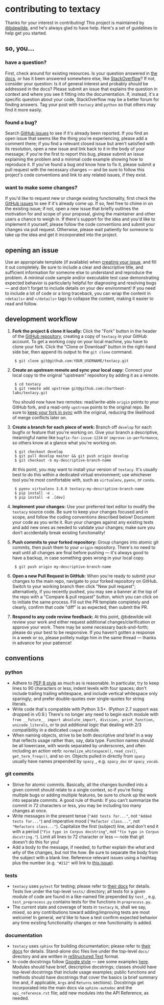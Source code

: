# contributing to textacy

Thanks for your interest in contributing! This project is maintained by [@bdewilde](https://github.com/bdewilde), and he's always glad to have help. Here's a set of guidelines to help get you started.

## so, you...

### have a question?

First, check around for existing resources. Is your question answered in [the docs](https://chartbeat-labs.github.io/textacy), or has it been answered somewhere else, like [StackOverflow](https://stackoverflow.com/search?q=textacy)? If not, consider your question: Is it of general interest and probably *should* be addressed in the docs? Please submit an issue that explains the question in context and where you see it fitting into the documentation. If, instead, it's a specific question about your code, StackOverflow may be a better forum for finding answers. Tag your post with `textacy` and `python` so that others may find it more easily.

### found a bug?

Search [GitHub issues](https://github.com/chartbeat-labs/textacy/issues) to see if it's already been reported. If you find an open issue that seems like the thing you're experiencing, please add a comment there; if you find a relevant closed issue but aren't satisfied with its resolution, open a new issue and link back to it in the body of your message; if you're the first to report this bug, please submit an issue explaining the problem and a minimal code example showing how to reproduce it. If you've found a bug *and* know how to fix it, please submit a pull request with the necessary changes — and be sure to follow this project's code conventions and link to any related issues, if they exist.

### want to make some changes?

If you'd like to request new or change existing functionality, first check the [GitHub issues](https://github.com/chartbeat-labs/textacy/issues) to see if it's already come up. If so, feel free to chime in on the existing issue; if not, open a new issue that briefly outlines the motivation for and scope of your proposal, giving the maintainer and other users a chance to weigh in. If there's support for the idea and you'd like to implement it yourself, please follow the code conventions and submit your changes via pull request. Otherwise, please wait patiently for someone to take up the idea and get it incorporated into the project.

## opening an issue

Use an appropriate template (if available) when [creating your issue](https://github.com/chartbeat-labs/textacy/issues/new/choose), and fill it out completely. Be sure to include a clear and descriptive title, and sufficient information for someone else to understand and reproduce the problem. A minimal code sample and/or executable test case demonstrating expected behavior is particularly helpful for diagnosing and resolving bugs — and don't forget to include details on your dev environment! If you need to include a lot of code or a long traceback, you can wrap the content in `<details>` and `</details>` tags to collapse the content, making it easier to read and follow.

## development workflow

1. **Fork the project & clone it locally:** Click the "Fork" button in the header of the [GitHub repository](https://github.com/chartbeat-labs/textacy), creating a copy of `textacy` in your GitHub account. To get a working copy on your local machine, you have to clone your fork. Click the "Clone or Download" button in the right-hand side bar, then append its output to the `git clone` command.

        $ git clone git@github.com:YOUR_USERNAME/textacy.git

1. **Create an upstream remote and sync your local copy:** Connect your local copy to the original "upstream" repository by adding it as a remote.

        $ cd textacy
        $ git remote add upstream git@github.com:chartbeat-labs/textacy.git

    You should now have two remotes: read/write-able `origin` points to your GitHub fork, and a read-only `upstream` points to the original repo. Be sure to [keep your fork in sync](https://help.github.com/en/articles/syncing-a-fork) with the original, reducing the likelihood of merge conflicts later on.

1. **Create a branch for each piece of work:** Branch off `develop` for each bugfix or feature that you're working on. Give your branch a descriptive, meaningful name like `bugfix-for-issue-1234` or `improve-io-performance`, so others know at a glance what you're working on.

        $ git checkout develop
        $ git pull develop master && git push origin develop
        $ git checkout -b my-descriptive-branch-name

    At this point, you may want to install your version of `textacy`. It's usually best to do this within a dedicated virtual environment; use whichever tool you're most comfortable with, such as `virtualenv`, `pyenv`, or `conda`.

        $ pyenv virtualenv 3.8.0 textacy-my-descriptive-branch-name
        $ pip install -e .
        $ pip install -e .[dev]

1. **Implement your changes:** Use your preferred text editor to modify the `textacy` source code. Be sure to keep your changes focused and in scope, and follow the coding conventions described below! Document your code as you write it. Run your changes against any existing tests and add new ones as needed to validate your changes; make sure you don’t accidentally break existing functionality!
1. **Push commits to your forked repository:** Group changes into atomic git commits, then push them to your `origin` repository. There's no need to wait until all changes are final before pushing — it's always good to have a backup, in case something goes wrong in your local copy.

        $ git push origin my-descriptive-branch-name

1. **Open a new Pull Request in GitHub:** When you're ready to submit your changes to the main repo, navigate to your forked repository on GitHub. Switch to your working branch then click "New pull request"; alternatively, if you recently pushed, you may see a banner at the top of the repo with a "Compare & pull request" button, which you can click on to initiate the same process. Fill out the PR template completely and clearly, confirm that code "diff" is as expected, then submit the PR.
1. **Respond to any code review feedback:** At this point, @bdewilde will review your work and either request additional changes/clarification or approve your work. There may be some necessary back-and-forth; please do your best to be responsive. If you haven’t gotten a response in a week or so, please politely nudge him in the same thread — thanks in advance for your patience!

## conventions

### python

- Adhere to [PEP 8 style](https://www.python.org/dev/peps/pep-0008/) as much as is reasonable. In particular, try to keep lines to 90 characters or less; indent levels with four spaces; don't include trailing trailing whitespace, and include vertical whitespace only sparingly; and prefer double-quotes over single-quotes for string literals.
- Write code that's compatible with Python 3.5+. (Python 2.7 support was dropped in v0.9.) There's no longer any need to begin each module with `from __future__ import absolute_import, division, print_function, unicode_literals`, or to put additional logic that dealing with 2/3 compatibility in a dedicated `compat` module.
- When naming objects, strive to be both descriptive *and* brief in a way that reflects usage rather than, say, data type. Function names should be all lowercase, with words separated by underscores, and often including an action verb: `normalize_whitespace()`, `read_csv()`, `get_term_freqs()`, and so on. Objects pulled in directly from `spacy` usually have names prepended by `spacy_`, e.g. `spacy_doc` or `spacy_vocab`.

### git commits

- Strive for atomic commits. Basically, all the changes bundled into a given commit should relate to a single context, so if you're fixing multiple bugs or adding multiple features, be sure to chunk up the work into separate commits. A good rule of thumb: If you can't summarize the commit in 72 characters or less, you may be including too many changes at once.
- Write messages in the present tense (`"Add tests for..."`, not `"Added tests for..."`) and imperative mood (`"Refactor class..."`, not `"Refactors class..."`). Capitalize the first (subject) line, and don't end it with a period (`"Fix typo in Corpus docstring"`, not `"fix typo in Corpus docstring."`). Limit all lines to 72 character or less — note that git doesn't do this for you!
- Add a body to the message, if needed, to further explain the *what* and *why* of the changes, but not the *how*. Be sure to separate the body from the subject with a blank line. Reference relevant issues using a hashtag plus the number (e.g. `"#212"` will link to [this issue](https://github.com/chartbeat-labs/textacy/issues/212)).

### tests

- `textacy` uses `pytest` for testing; please refer to [their docs](https://docs.pytest.org) for details. Tests live under the top-level `tests/` directory; all tests for a given module of code are found in a like-named file prepended by `test_`, e.g. `test_preprocess.py` contains tests for the functions in `preprocess.py`.
- The current state and coverage of tests in `textacy` is, shall we say, *mixed*, so any contributions toward adding/improving tests are most welcome! In general, we'd like to have a test confirm expected behavior any time existing functionality changes or new functionality is added.

### documentation

- `textacy` uses `sphinx` for building documentation; please refer to [their docs](https://www.sphinx-doc.org) for details. Stand-alone doc files live under the top-level `docs/` directory and are written in [reStructured Text](http://docutils.sourceforge.net/docs/user/rst/quickref.html) format.
- In-code docstrings follow [Google style](https://google.github.io/styleguide/pyguide.html#38-comments-and-docstrings) — see some examples [here](https://www.sphinx-doc.org/en/master/usage/extensions/example_google.html#example-google). Modules should have brief, descriptive docstrings; classes should have top-level docstrings that include usage examples; public functions and methods should have docstrings that cover the basics (a brief summary line and, if applicable, `Args` and `Returns` sections). Docstrings get incorporated into the main docs via `sphinx-autodoc` and the `api_reference.rst` file; add new modules into the API Reference, as needed.
